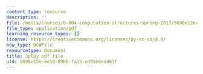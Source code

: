 ```yaml
---
content_type: resource
description: ''
file: /media/courses/6-004-computation-structures-spring-2017/9698e12eee1889bbfa15ed95b6ea903f_dLeI7A7VezQ.pdf
file_type: application/pdf
learning_resource_types: []
license: https://creativecommons.org/licenses/by-nc-sa/4.0/
ocw_type: OCWFile
resourcetype: Document
title: 3play pdf file
uid: 9698e12e-ee18-89bb-fa15-ed95b6ea903f
---
```

